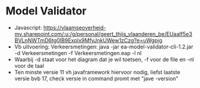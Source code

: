 # Model Validator
* Javascript: https://vlaamseoverheid-my.sharepoint.com/:u:/g/personal/geert_thijs_vlaanderen_be/EUaaIf5e3BVLnNWTmD6tg0IB9Explx9MfyJnkUWew1zCzg?e=uWgpjg
* Vb uitvoering: Verkeersmetingen: java -jar ea-model-validator-cli-1.2.jar -d Verkeersmetingen -f Verkeersmetingen.eap -l nl
* Waarbij -d staat voor het diagram dat je wil toetsen, -f voor de file en -nl voor de taal
* Ten minste versie 11 vh javaframework hiervoor nodig, liefst laatste versie bvb 17, check versie in command promt met "jave -version"

